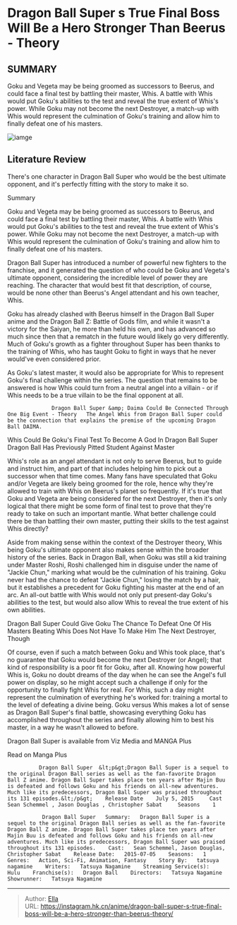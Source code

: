 # Dragon Ball Super s True Final Boss Will Be a Hero Stronger Than Beerus - Theory


## SUMMARY 



  Goku and Vegeta may be being groomed as successors to Beerus, and could face a final test by battling their master, Whis.   A battle with Whis would put Goku&#39;s abilities to the test and reveal the true extent of Whis&#39;s power.   While Goku may not become the next Destroyer, a match-up with Whis would represent the culmination of Goku&#39;s training and allow him to finally defeat one of his masters.  

![iamge]()

## Literature Review

There&#39;s one character in Dragon Ball Super who would be the best ultimate opponent, and it&#39;s perfectly fitting with the story to make it so.


Summary

  Goku and Vegeta may be being groomed as successors to Beerus, and could face a final test by battling their master, Whis.   A battle with Whis would put Goku&#39;s abilities to the test and reveal the true extent of Whis&#39;s power.   While Goku may not become the next Destroyer, a match-up with Whis would represent the culmination of Goku&#39;s training and allow him to finally defeat one of his masters.  





Dragon Ball Super has introduced a number of powerful new fighters to the franchise, and it generated the question of who could be Goku and Vegeta&#39;s ultimate opponent, considering the incredible level of power they are reaching. The character that would best fit that description, of course, would be none other than Beerus&#39;s Angel attendant and his own teacher, Whis.




Goku has already clashed with Beerus himself in the Dragon Ball Super anime and the Dragon Ball Z: Battle of Gods film, and while it wasn&#39;t a victory for the Saiyan, he more than held his own, and has advanced so much since then that a rematch in the future would likely go very differently. Much of Goku&#39;s growth as a fighter throughout Super has been thanks to the training of Whis, who has taught Goku to fight in ways that he never would&#39;ve even considered prior.

          

As Goku&#39;s latest master, it would also be appropriate for Whis to represent Goku&#39;s final challenge within the series. The question that remains to be answered is how Whis could turn from a neutral angel into a villain - or if Whis needs to be a true villain to be the final opponent at all.




                  Dragon Ball Super &amp; Daima Could Be Connected Through One Big Event - Theory   The Angel Whis from Dragon Ball Super could be the connection that explains the premise of the upcoming Dragon Ball DAIMA.   


 Whis Could Be Goku&#39;s Final Test To Become A God In Dragon Ball Super 
Dragon Ball Has Previously Pitted Student Against Master 
         

Whis&#39;s role as an angel attendant is not only to serve Beerus, but to guide and instruct him, and part of that includes helping him to pick out a successor when that time comes. Many fans have speculated that Goku and/or Vegeta are likely being groomed for the role, hence why they&#39;re allowed to train with Whis on Beerus&#39;s planet so frequently. If it&#39;s true that Goku and Vegeta are being considered for the next Destroyer, then it&#39;s only logical that there might be some form of final test to prove that they&#39;re ready to take on such an important mantle. What better challenge could there be than battling their own master, putting their skills to the test against Whis directly?




Aside from making sense within the context of the Destroyer theory, Whis being Goku&#39;s ultimate opponent also makes sense within the broader history of the series. Back in Dragon Ball, when Goku was still a kid training under Master Roshi, Roshi challenged him in disguise under the name of &#34;Jackie Chun,&#34; marking what would be the culmination of his training. Goku never had the chance to defeat &#34;Jackie Chun,&#34; losing the match by a hair, but it establishes a precedent for Goku fighting his master at the end of an arc. An all-out battle with Whis would not only put present-day Goku&#39;s abilities to the test, but would also allow Whis to reveal the true extent of his own abilities.



 Dragon Ball Super Could Give Goku The Chance To Defeat One Of His Masters 
Beating Whis Does Not Have To Make Him The Next Destroyer, Though
          

Of course, even if such a match between Goku and Whis took place, that&#39;s no guarantee that Goku would become the next Destroyer (or Angel); that kind of responsibility is a poor fit for Goku, after all. Knowing how powerful Whis is, Goku no doubt dreams of the day when he can see the Angel&#39;s full power on display, so he might accept such a challenge if only for the opportunity to finally fight Whis for real. For Whis, such a day might represent the culmination of everything he&#39;s worked for: training a mortal to the level of defeating a divine being. Goku versus Whis makes a lot of sense as Dragon Ball Super&#39;s final battle, showcasing everything Goku has accomplished throughout the series and finally allowing him to best his master, in a way he wasn&#39;t allowed to before.






Dragon Ball Super is available from Viz Media and MANGA Plus




Read on Manga Plus

              Dragon Ball Super  &lt;p&gt;Dragon Ball Super is a sequel to the original Dragon Ball series as well as the fan-favorite Dragon Ball Z anime. Dragon Ball Super takes place ten years after Majin Buu is defeated and follows Goku and his friends on all-new adventures. Much like its predecessors, Dragon Ball Super was praised throughout its 131 episodes.&lt;/p&gt;    Release Date    July 5, 2015     Cast    Sean Schemmel , Jason Douglas , Christopher Sabat     Seasons    1      

               Dragon Ball Super   Summary:   Dragon Ball Super is a sequel to the original Dragon Ball series as well as the fan-favorite Dragon Ball Z anime. Dragon Ball Super takes place ten years after Majin Buu is defeated and follows Goku and his friends on all-new adventures. Much like its predecessors, Dragon Ball Super was praised throughout its 131 episodes.    Cast:   Sean Schemmel, Jason Douglas, Christopher Sabat    Release Date:   2015-07-05    Seasons:   1    Genres:   Action, Sci-Fi, Animation, Fantasy    Story By:   tatsuya nagamine    Writers:   Tatsuya Nagamine    Streaming Service(s):   Hulu    Franchise(s):   Dragon Ball    Directors:   Tatsuya Nagamine    Showrunner:   Tatsuya Nagamine      

---

> Author: [Ella](https://instagram.hk.cn/)  
> URL: https://instagram.hk.cn/anime/dragon-ball-super-s-true-final-boss-will-be-a-hero-stronger-than-beerus-theory/  

